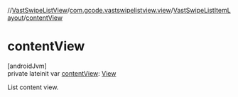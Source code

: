 //[VastSwipeListView](../../../index.md)/[com.gcode.vastswipelistview.view](../index.md)/[VastSwipeListItemLayout](index.md)/[contentView](content-view.md)

# contentView

[androidJvm]\
private lateinit var [contentView](content-view.md): [View](https://developer.android.com/reference/kotlin/android/view/View.html)

List content view.
